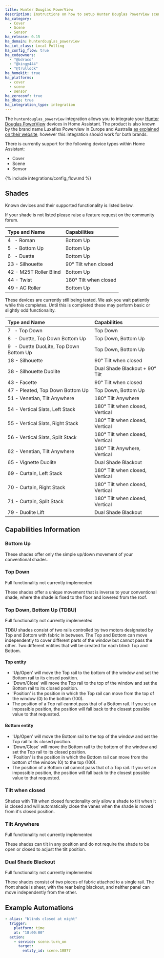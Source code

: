 ```yaml
---
title: Hunter Douglas PowerView
description: Instructions on how to setup Hunter Douglas PowerView scenes within Home Assistant.
ha_category:
  - Cover
  - Scene
  - Sensor
ha_release: 0.15
ha_domain: hunterdouglas_powerview
ha_iot_class: Local Polling
ha_config_flow: true
ha_codeowners:
  - "@bdraco"
  - "@kingy444"
  - "@trullock"
ha_homekit: true
ha_platforms:
  - cover
  - scene
  - sensor
ha_zeroconf: true
ha_dhcp: true
ha_integration_type: integration
---
```


The `hunterdouglas_powerview` integration allows you to integrate your [Hunter Douglas PowerView](https://www.hunterdouglas.com/operating-systems/powerview-motorization/support) devices in Home Assistant. The product is also known by the brand name Luxaflex Powerview in Europe and Australia [as explained on their website](https://www.hunterdouglasgroup.com/company/brands-in-action/), however this integration should work for both brands.

There is currently support for the following device types within Home Assistant:

- Cover
- Scene
- Sensor

{% include integrations/config_flow.md %}

## Shades

Known devices and their supported functionality is listed below.

<div class="note">
If your shade is not listed please raise a feature request on the community forum.
</div>

| Type and Name                            | Capabilities                    |
| :--------------------------------------- | :------------------------------ |
| 4   - Roman                              | Bottom Up                       |
| 5   - Bottom Up                          | Bottom Up                       |
| 6   - Duette                             | Bottom Up                       |
|  23 - Silhouette                         | 90° Tilt when closed            |
|  42 - M25T Roller Blind                  | Bottom Up                       |
|  44 - Twist                              | 180° Tilt when closed           |
|  49 - AC Roller                          | Bottom Up                       |

<div class="note">
These devices are currently still being tested. We ask you wait patiently while this completes. Until this is completed these may perform basic or slightly odd functionality.
</div>

| Type and Name                            | Capabilities                    |
| :--------------------------------------- | :------------------------------ |
| 7   - Top Down                           | Top Down                        |
| 8   - Duette, Top Down Bottom Up         | Top Down, Bottom Up             |
| 9   - Duette DuoLite, Top Down Bottom Up | Top Down, Bottom Up             |
|  18 - Silhouette                         | 90° Tilt when closed            |
|  38 - Silhouette Duolite                 | Dual Shade Blackout + 90° Tilt  |
|  43 - Facette                            | 90° Tilt when closed            |
|  47 - Pleated, Top Down Bottom Up        | Top Down, Bottom Up             |
|  51 - Venetian, Tilt Anywhere            | 180° Tilt Anywhere              |
|  54 - Vertical Slats, Left Stack         | 180° Tilt when closed, Vertical |
|  55 - Vertical Slats, Right Stack        | 180° Tilt when closed, Vertical |
|  56 - Vertical Slats, Split Stack        | 180° Tilt when closed, Vertical |
|  62 - Venetian, Tilt Anywhere            | 180° Tilt Anywhere, Vertical    |
|  65 - Vignette Duolite                   | Dual Shade Blackout             |
|  69 - Curtain, Left Stack                | 180° Tilt when closed, Vertical |
|  70 - Curtain, Right Stack               | 180° Tilt when closed, Vertical |
|  71 - Curtain, Split Stack               | 180° Tilt when closed, Vertical |
|  79 - Duolite Lift                       | Dual Shade Blackout             |

## Capabilities Information

### Bottom Up

These shades offer only the simple up/down movement of your conventional shades.

### Top Down

<div class="note">Full functionality not currently implemented</div>

These shades offer a unique movement that is inverse to your conventional shade, where the shade is fixed to the floor and lowered from the roof.

### Top Down, Bottom Up (TDBU)

<div class="note">Full functionality not currently implemented</div>

TDBU shades consist of two rails controlled by two motors designated by Top and Bottom with fabric in between.
The Top and Bottom can move independently to cover different parts of the window but cannot pass the other.
Two different entities that will be created for each blind: Top and Bottom.

#### Top entity

- 'Up/Open' will move the Top rail to the bottom of the window and set the Bottom rail to its closed position.
- 'Down/Close' will move the Top rail to the top of the window and set the Bottom rail to its closed position.
- 'Position' is the position in which the Top rail can move from the top of the window (0) to the bottom (100).
- The position of a Top rail cannot pass that of a Bottom rail. If you set an impossible position, the position will fall back to the closest possible value to that requested.

#### Bottom entity

- 'Up/Open' will move the Bottom rail to the top of the window and set the Top rail to its closed position.
- 'Down/Close' will move the Bottom rail to the bottom of the window and set the Top rail to its closed position.
- 'Position' is the position in which the Bottom rail can move from the bottom of the window (0) to the top (100).
- The position of a Bottom rail cannot pass that of a Top rail. If you set an impossible position, the position will fall back to the closest possible value to that requested.

### Tilt when closed

Shades with Tilt when closed functionality only allow a shade to tilt when it is closed and will automatically close the vanes when the shade is moved from it's closed position.

### Tilt Anywhere

<div class="note">Full functionality not currently implemented</div>

These shades can tilt in any position and do not require the shade to be open or closed to adjust the tilt position.

### Dual Shade Blackout

<div class="note">Full functionality not currently implemented</div>

These shades consist of two pieces of fabric attached to a single rail. The front shade is sheer, with the rear being blackout, and neither panel can move independently from the other.

## Example Automations

``` yaml
- alias: "blinds closed at night"
  trigger:
    platform: time
    at: "18:00:00"
  action:
    - service: scene.turn_on
      target:
        entity_id: scene.10877
```